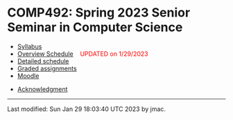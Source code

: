 # COMP492: Spring 2023 Senior Seminar in Computer Science

* [Syllabus](syllabus-1-23-2023.docx)
* [Overview Schedule](schedule-1-29-2023.xlsx)  &nbsp;&nbsp;&nbsp;<font color="red">UPDATED on 1/29/2023</font>
* [Detailed schedule](resources)
* [Graded assignments](hw)
* [Moodle](https://lms.dickinson.edu/course/view.php?id=50061)
<!-- * [WiD repos](wid-repos.md) -->
* [Acknowledgment](acknowledgment.md)





----
Last modified: Sun Jan 29 18:03:40 UTC 2023 by jmac.
